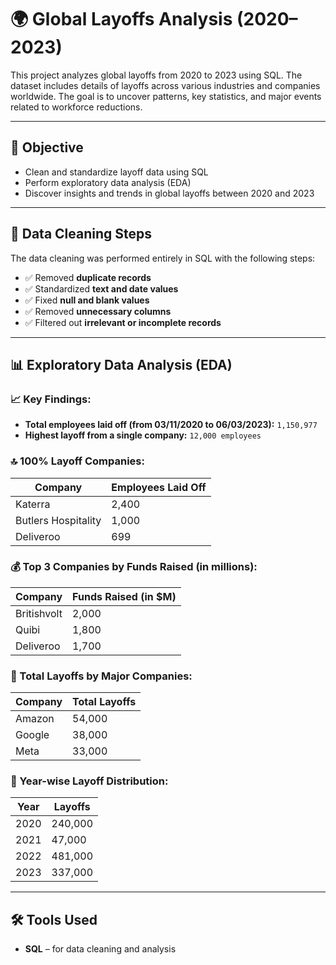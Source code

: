 # 🌍 Global Layoffs Analysis (2020–2023)

This project analyzes global layoffs from 2020 to 2023 using SQL. The dataset includes details of layoffs across various industries and companies worldwide. The goal is to uncover patterns, key statistics, and major events related to workforce reductions.

---

## 📌 Objective

- Clean and standardize layoff data using SQL
- Perform exploratory data analysis (EDA)
- Discover insights and trends in global layoffs between 2020 and 2023

---

## 🧹 Data Cleaning Steps

The data cleaning was performed entirely in SQL with the following steps:

- ✅ Removed **duplicate records**
- ✅ Standardized **text and date values**
- ✅ Fixed **null and blank values**
- ✅ Removed **unnecessary columns**
- ✅ Filtered out **irrelevant or incomplete records**

---

## 📊 Exploratory Data Analysis (EDA)

### 📈 Key Findings:

- **Total employees laid off (from 03/11/2020 to 06/03/2023):** `1,150,977`
- **Highest layoff from a single company:** `12,000 employees`

### 🔝 100% Layoff Companies:

| Company              | Employees Laid Off |
|----------------------|--------------------|
| Katerra              | 2,400              |
| Butlers Hospitality  | 1,000              |
| Deliveroo            | 699                |

### 💰 Top 3 Companies by Funds Raised (in millions):

| Company      | Funds Raised (in $M) |
|--------------|----------------------|
| Britishvolt  | 2,000                |
| Quibi        | 1,800                |
| Deliveroo    | 1,700                |

### 🏢 Total Layoffs by Major Companies:

| Company | Total Layoffs |
|---------|---------------|
| Amazon  | 54,000        |
| Google  | 38,000        |
| Meta    | 33,000        |

### 📅 Year-wise Layoff Distribution:

| Year | Layoffs   |
|------|-----------|
| 2020 | 240,000   |
| 2021 | 47,000    |
| 2022 | 481,000   |
| 2023 | 337,000   |

---

## 🛠 Tools Used

- **SQL** – for data cleaning and analysis  

